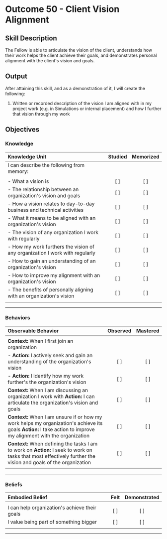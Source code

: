 # Outcome 50 - Client Vision Alignment

## Skill Description

The Fellow is able to articulate the vision of the client, understands how their work helps the client achieve their goals, and demonstrates personal alignment with the client's vision and goals.

## Output

After attaining this skill, and as a demonstration of it, I will create the following:

1. Written or recorded description of the vision I am aligned with in my project work (e.g. in Simulations or internal placement) and how I further that vision through my work

## Objectives

### Knowledge

| Knowledge Unit | Studied | Memorized |
|:---|:---:|:---:|
| I can describe the following from memory: | | |
| | | |
| - What a vision is | [ ] | [ ] |
| - The relationship between an organization's vision and goals | [ ] | [ ] |
| - How a vision relates to day-to-day business and technical activities | [ ] | [ ] |
| - What it means to be aligned with an organization's vision | [ ] | [ ] |
| - The vision of any  organization I work with regularly | [ ] | [ ] |
| - How my work furthers the vision of any organization I work with regularly | [ ] | [ ] |
| - How to gain an understanding of an organization's vision | [ ] | [ ] |
| - How to improve my alignment with an organization's vision | [ ] | [ ] |
| - The benefits of personally aligning with an organization's vision | [ ] | [ ] |
| | | |

---

### Behaviors

| Observable Behavior | Observed | Mastered |
|:---|:---:|:---:|
| | | |
| **Context:** When I first join an organization | | |
| - **Action:** I actively seek and gain an understanding of the organization's vision | [ ] | [ ] |
| - **Action:** I identify how my work further's the organization's vision | [ ] | [ ] |
| **Context:** When I am discussing an organization I work with **Action:** I can articulate the organization's vision and goals | [ ] | [ ] |
| **Context:** When I am unsure if or how my work helps my organization's achieve its goals **Action:** I take action to improve my alignment with the organization | [ ] | [ ] |
| **Context:** When defining the tasks I am to work on **Action:** I seek to work on tasks that most effectively further the vision and goals of the organization | [ ] | [ ] |
| | | |

---

### Beliefs


| Embodied Belief | Felt | Demonstrated |
|:---|:---:|:---:|
| | | |
| I can help organization's achieve their goals | [ ] | [ ] |
| I value being part of something bigger | [ ] | [ ] |
| | | |
---